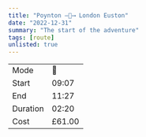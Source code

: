 ```yaml
---
title: "Poynton ―🚂⟶ London Euston"
date: "2022-12-31"
summary: "The start of the adventure"
tags: [route]
unlisted: true
---
```


|  |   |
|---|---|
| Mode | 🚂  |
| Start | 09:07  |
| End | 11:27  |
| Duration | 02:20 |
| Cost | £61.00	|